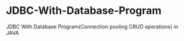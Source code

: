 # JDBC-With-Database-Program
JDBC With Database Program(Connection pooling CRUD operations) in JAVA
